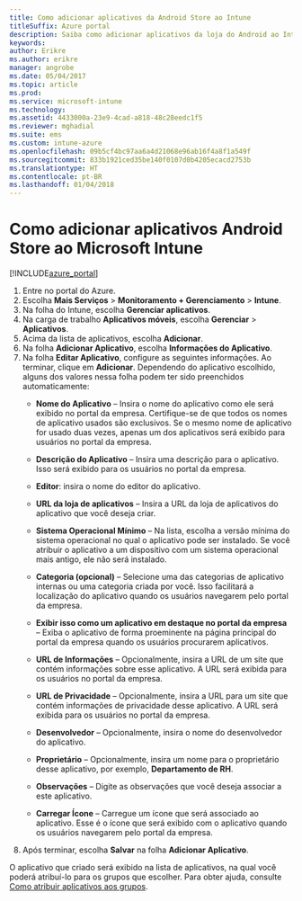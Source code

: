 ```yaml
---
title: Como adicionar aplicativos da Android Store ao Intune
titleSuffix: Azure portal
description: Saiba como adicionar aplicativos da loja do Android ao Intune.
keywords: 
author: Erikre
ms.author: erikre
manager: angrobe
ms.date: 05/04/2017
ms.topic: article
ms.prod: 
ms.service: microsoft-intune
ms.technology: 
ms.assetid: 4433000a-23e9-4cad-a818-48c28eedc1f5
ms.reviewer: mghadial
ms.suite: ems
ms.custom: intune-azure
ms.openlocfilehash: 09b5cf4bc97aa6a4d21068e96ab16f4a8f1a549f
ms.sourcegitcommit: 833b1921ced35be140f0107d0b4205ecacd2753b
ms.translationtype: HT
ms.contentlocale: pt-BR
ms.lasthandoff: 01/04/2018
---
```

# <a name="how-to-add-android-store-apps-to-microsoft-intune"></a>Como adicionar aplicativos Android Store ao Microsoft Intune

[!INCLUDE[azure_portal](./includes/azure_portal.md)]


1. Entre no portal do Azure.
2. Escolha **Mais Serviços** > **Monitoramento + Gerenciamento** > **Intune**.
3. Na folha do Intune, escolha **Gerenciar aplicativos**.
4. Na carga de trabalho **Aplicativos móveis**, escolha **Gerenciar** > **Aplicativos**.
5. Acima da lista de aplicativos, escolha **Adicionar**.
6. Na folha **Adicionar Aplicativo**, escolha **Informações do Aplicativo**.
7. Na folha **Editar Aplicativo**, configure as seguintes informações. Ao terminar, clique em **Adicionar**. Dependendo do aplicativo escolhido, alguns dos valores nessa folha podem ter sido preenchidos automaticamente:
    - **Nome do Aplicativo** – Insira o nome do aplicativo como ele será exibido no portal da empresa. Certifique-se de que todos os nomes de aplicativo usados são exclusivos. Se o mesmo nome de aplicativo for usado duas vezes, apenas um dos aplicativos será exibido para usuários no portal da empresa.
    - **Descrição do Aplicativo** – Insira uma descrição para o aplicativo. Isso será exibido para os usuários no portal da empresa.
    - **Editor**: insira o nome do editor do aplicativo.
    - **URL da loja de aplicativos** – Insira a URL da loja de aplicativos do aplicativo que você deseja criar.
    - **Sistema Operacional Mínimo** – Na lista, escolha a versão mínima do sistema operacional no qual o aplicativo pode ser instalado. Se você atribuir o aplicativo a um dispositivo com um sistema operacional mais antigo, ele não será instalado.
    - **Categoria (opcional)** – Selecione uma das categorias de aplicativo internas ou uma categoria criada por você. Isso facilitará a localização do aplicativo quando os usuários navegarem pelo portal da empresa.

    - **Exibir isso como um aplicativo em destaque no portal da empresa** – Exiba o aplicativo de forma proeminente na página principal do portal da empresa quando os usuários procurarem aplicativos.
    - **URL de Informações** – Opcionalmente, insira a URL de um site que contém informações sobre esse aplicativo. A URL será exibida para os usuários no portal da empresa.
    - **URL de Privacidade** – Opcionalmente, insira a URL para um site que contém informações de privacidade desse aplicativo. A URL será exibida para os usuários no portal da empresa.
    - **Desenvolvedor** – Opcionalmente, insira o nome do desenvolvedor do aplicativo.
    - **Proprietário** – Opcionalmente, insira um nome para o proprietário desse aplicativo, por exemplo, **Departamento de RH**.
    - **Observações** – Digite as observações que você deseja associar a este aplicativo.
    - **Carregar Ícone** – Carregue um ícone que será associado ao aplicativo. Esse é o ícone que será exibido com o aplicativo quando os usuários navegarem pelo portal da empresa.
8. Após terminar, escolha **Salvar** na folha **Adicionar Aplicativo**.

O aplicativo que criado será exibido na lista de aplicativos, na qual você poderá atribuí-lo para os grupos que escolher. Para obter ajuda, consulte [Como atribuir aplicativos aos grupos](apps-deploy.md).